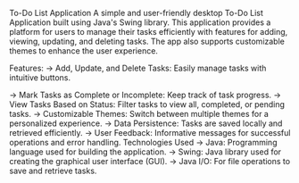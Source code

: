 To-Do List Application
A simple and user-friendly desktop To-Do List Application built using Java's Swing library. This application provides a platform for users to manage their tasks efficiently with features for adding, viewing, updating, and deleting tasks. The app also supports customizable themes to enhance the user experience.

Features:
-> Add, Update, and Delete Tasks: Easily manage tasks with intuitive buttons.

-> Mark Tasks as Complete or Incomplete: Keep track of task progress.
-> View Tasks Based on Status: Filter tasks to view all, completed, or pending tasks.
-> Customizable Themes: Switch between multiple themes for a personalized experience.
-> Data Persistence: Tasks are saved locally and retrieved efficiently.
-> User Feedback: Informative messages for successful operations and error handling.
Technologies Used
  -> Java: Programming language used for building the application.
  -> Swing: Java library used for creating the graphical user interface (GUI).
  -> Java I/O: For file operations to save and retrieve tasks.
